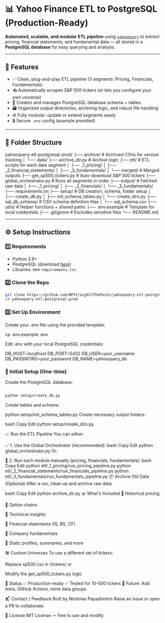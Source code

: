 # 📊 Yahoo Finance ETL to PostgreSQL (Production-Ready)

**Automated, scalable, and modular ETL pipeline** using [`yahooquery`](https://github.com/dpguthrie/yahooquery) to extract pricing, financial statements, and fundamental data — all stored in a **PostgreSQL database** for easy querying and analysis.

---

## 🚀 Features

- ✅ Clean, plug-and-play ETL pipeline (3 segments: Pricing, Financials, Fundamentals)
- 📥 Automatically scrapes S&P 500 tickers (or lets you configure your own universe)
- 🧱 Creates and manages PostgreSQL database schema + tables
- 🗃️ Organized output directories, archiving logic, and robust file handling
- ⚙️ Fully modular: update or extend segments easily
- 🔒 Secure `.env` config (example provided)

---

## 📁 Folder Structure

yahooquery-etl-postgresql-prod/
├── archive/ # Archived CSVs for version tracking
│ └── data/
├── archive_dir.py # Archive logic
├── etl/ # ETL scripts for each data segment
│ ├── _1_pricing/
│ ├── _2_financial_statements/
│ ├── _3_fundamentals/
│ └── merged/ # Merged outputs
├── get_sp500_tickers.py # Auto-download S&P 500 tickers
├── global_orchestrator.py # Runs all segments in order
├── output/ # Fetched raw data
│ ├── _1_pricing/
│ ├── _2_financials/
│ └── _3_fundamentals/
├── requirements.txt
├── setup/ # DB creation, schema, folder setup
│ ├── create_db.py
│ ├── init_schema_tables.py
│ └── create_dirs.py
├── sql_db_schema/ # CSV schema definition files
│ └── sql_schema.csv
├── utils/ # Helper functions + shared paths
├── .env.example # Template for local credentials
├── .gitignore # Excludes sensitive files
└── README.md


---

## ⚙️ Setup Instructions

### 1️⃣ Requirements

- Python 3.9+
- PostgreSQL (download [here](https://www.postgresql.org/download/))
- Libraries: see `requirements.txt`

### 2️⃣ Clone the Repo

```bash
git clone https://github.com/NPStraight2ThePoint/yahooquery-etl-postgresql-prod.git
cd yahooquery-etl-postgresql-prod
```

### 3️⃣ Set Up Environment

Create your .env file using the provided template:

cp .env.example .env

Edit .env with your local PostgreSQL credentials:

DB_HOST=localhost
DB_PORT=5432
DB_USER=your_username
DB_PASSWORD=your_password
DB_NAME=yahooquery_db

### 🧱 Initial Setup (One-time)

Create the PostgreSQL database:

```bash

python setup/create_db.py
```

Create tables and schema:

python setup/init_schema_tables.py
Create necessary output folders:

bash
Copy
Edit
python setup/create_dirs.py

📈 Run the ETL Pipeline
You can either:

✅ 1. Use the Global Orchestrator (recommended):
bash
Copy
Edit
python global_orchestrator.py
Or:

🧩 2. Run each module manually (pricing, financials, fundamentals):
bash
Copy
Edit
python etl/_1_pricing/run_pricing_pipeline.py
python etl/_2_financial_statements/run_financials_pipeline.py
python etl/_3_fundamentals/run_fundamentals_pipeline.py
📦 Archive Old Data (Optional)
After a run, clean up and archive raw data:

bash
Copy
Edit
python archive_dir.py
📊 What's Included
📁 Historical pricing

📁 Option chains

📁 Technical insights

📁 Financial statements (IS, BS, CF)

📁 Company fundamentals

📁 Static profiles, summaries, and more

🛠️ Custom Universes
To use a different set of tickers:

Replace sp500.csv in /tickers/ or

Modify the get_sp500_tickers.py logic

🧪 Status
✅ Production-ready
✅ Tested for 10–500 tickers
📌 Future: Add tests, GitHub Actions, more data groups

📬 Contact / Feedback
Built by Nicholas Papadimitris
Raise an issue or open a PR to collaborate.

📄 License
MIT License — free to use and modify.




